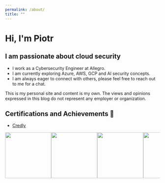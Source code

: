 ```yaml
---
permalink: /about/
title: ""
---
```


# Hi, I'm Piotr

## **I am passionate about cloud security**
- I work as a Cybersecurity Engineer at Allegro. 
- I am currently exploring Azure, AWS, GCP and AI security concepts. 
- I am always eager to connect with others, please feel free to reach out to me for a chat.

This is my personal site and content is my own. The views and opinions expressed in this blog do not represent any employer or organization.

<h2>Certifications and Achievements 🏅</h2>

- [Credly](https://www.credly.com/users/piotr-mackowski)


<p align="left" style="display: flex; flex-wrap: nowrap; overflow-x: auto;">
  <img src="https://images.credly.com/size/340x340/images/53acdae5-d69f-4dda-b650-d02ed7a50dd7/image.png" width="150" height="150">
  <img src="https://images.credly.com/size/340x340/images/bfdd477b-f61c-4f2b-917e-c1d1c927c458/image.png" width="150" height="150">
  <img src="https://images.credly.com/size/340x340/images/8b8ed108-e77d-4396-ac59-2504583b9d54/cka_from_cncfsite__281_29.png" width="150" height="150">
  <img src="https://images.credly.com/size/340x340/images/1ad16b6f-2c71-4a2e-ae74-ec69c4766039/azure-security-engineer-associate600x600.png" width="150" height="150">
  <img src="https://images.credly.com/size/340x340/images/80d8a06a-c384-42bf-ad36-db81bce5adce/blob" width="150" height="150">
</p>



